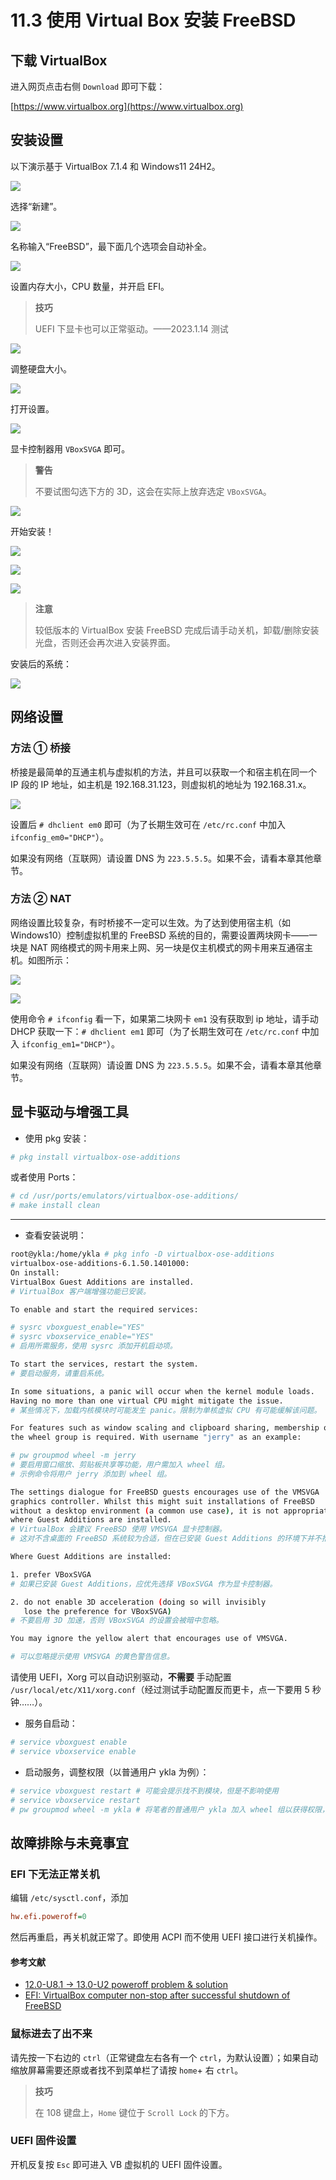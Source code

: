 # 11.3 使用 Virtual Box 安装 FreeBSD


## 下载 VirtualBox

进入网页点击右侧 `Download` 即可下载：

[https://www.virtualbox.org](https://www.virtualbox.org)

## 安装设置

以下演示基于 VirtualBox 7.1.4 和 Windows11 24H2。

![](../.gitbook/assets/vb1.png)

选择“新建”。

![](../.gitbook/assets/vb2.png)


名称输入“FreeBSD”，最下面几个选项会自动补全。

![](../.gitbook/assets/vb3.png)

设置内存大小，CPU 数量，并开启 EFI。

>**技巧**
>
>UEFI 下显卡也可以正常驱动。——2023.1.14 测试


![](../.gitbook/assets/vb4.png)

调整硬盘大小。

![](../.gitbook/assets/vb4.5.png)

打开设置。

![](../.gitbook/assets/vb5.png)

显卡控制器用 `VBoxSVGA` 即可。

>**警告**
>
>不要试图勾选下方的 3D，这会在实际上放弃选定 `VBoxSVGA`。

![](../.gitbook/assets/vb5.5.png)

开始安装！

![](../.gitbook/assets/vb6.png)

![](../.gitbook/assets/vb7.png)

![](../.gitbook/assets/vb8.png)

>**注意**
>
>较低版本的 VirtualBox 安装 FreeBSD 完成后请手动关机，卸载/删除安装光盘，否则还会再次进入安装界面。

安装后的系统：

![](../.gitbook/assets/vb9.png)


## 网络设置

### 方法 ① 桥接

桥接是最简单的互通主机与虚拟机的方法，并且可以获取一个和宿主机在同一个 IP 段的 IP 地址，如主机是 192.168.31.123，则虚拟机的地址为 192.168.31.x。

![](../.gitbook/assets/VBbridge.png)

设置后 `# dhclient em0` 即可（为了长期生效可在 `/etc/rc.conf` 中加入 `ifconfig_em0="DHCP"`）。

如果没有网络（互联网）请设置 DNS 为 `223.5.5.5`。如果不会，请看本章其他章节。

### 方法 ② NAT

网络设置比较复杂，有时桥接不一定可以生效。为了达到使用宿主机（如 Windows10）控制虚拟机里的 FreeBSD 系统的目的，需要设置两块网卡——一块是 NAT 网络模式的网卡用来上网、另一块是仅主机模式的网卡用来互通宿主机。如图所示：

![](../.gitbook/assets/vbnat1.png)

![](../.gitbook/assets/vbnat2.png)

使用命令 `# ifconfig` 看一下，如果第二块网卡 `em1` 没有获取到 ip 地址，请手动 DHCP 获取一下：`# dhclient em1` 即可（为了长期生效可在 `/etc/rc.conf` 中加入 `ifconfig_em1="DHCP"`）。

如果没有网络（互联网）请设置 DNS 为 `223.5.5.5`。如果不会，请看本章其他章节。

## 显卡驱动与增强工具

- 使用 pkg 安装：

```sh
# pkg install virtualbox-ose-additions
```

或者使用 Ports：

```sh
# cd /usr/ports/emulators/virtualbox-ose-additions/
# make install clean
```

---

- 查看安装说明：

```sh
root@ykla:/home/ykla # pkg info -D virtualbox-ose-additions
virtualbox-ose-additions-6.1.50.1401000:
On install:
VirtualBox Guest Additions are installed.
# VirtualBox 客户端增强功能已安装。

To enable and start the required services:

# sysrc vboxguest_enable="YES"
# sysrc vboxservice_enable="YES"
# 启用所需服务，使用 sysrc 添加开机启动项。

To start the services, restart the system.
# 要启动服务，请重启系统。

In some situations, a panic will occur when the kernel module loads.
Having no more than one virtual CPU might mitigate the issue.
# 某些情况下，加载内核模块时可能发生 panic。限制为单核虚拟 CPU 有可能缓解该问题。

For features such as window scaling and clipboard sharing, membership of
the wheel group is required. With username "jerry" as an example:

# pw groupmod wheel -m jerry
# 要启用窗口缩放、剪贴板共享等功能，用户需加入 wheel 组。
# 示例命令将用户 jerry 添加到 wheel 组。

The settings dialogue for FreeBSD guests encourages use of the VMSVGA
graphics controller. Whilst this might suit installations of FreeBSD
without a desktop environment (a common use case), it is not appropriate
where Guest Additions are installed.
# VirtualBox 会建议 FreeBSD 使用 VMSVGA 显卡控制器。
# 这对不含桌面的 FreeBSD 系统较为合适，但在已安装 Guest Additions 的环境下并不推荐。

Where Guest Additions are installed:

1. prefer VBoxSVGA
# 如果已安装 Guest Additions，应优先选择 VBoxSVGA 作为显卡控制器。

2. do not enable 3D acceleration (doing so will invisibly
   lose the preference for VBoxSVGA)
# 不要启用 3D 加速，否则 VBoxSVGA 的设置会被暗中忽略。

You may ignore the yellow alert that encourages use of VMSVGA.

# 可以忽略提示使用 VMSVGA 的黄色警告信息。
```

请使用 UEFI，Xorg 可以自动识别驱动，**不需要** 手动配置 `/usr/local/etc/X11/xorg.conf`（经过测试手动配置反而更卡，点一下要用 5 秒钟……）。

- 服务自启动：

```sh
# service vboxguest enable
# service vboxservice enable
```

- 启动服务，调整权限（以普通用户 ykla 为例）：

```sh
# service vboxguest restart # 可能会提示找不到模块，但是不影响使用
# service vboxservice restart
# pw groupmod wheel -m ykla # 将笔者的普通用户 ykla 加入 wheel 组以获得权限，你需要改成你自己的普通用户
```

## 故障排除与未竟事宜

### EFI 下无法正常关机

编辑 `/etc/sysctl.conf`，添加

```ini
hw.efi.poweroff=0
```

然后再重启，再关机就正常了。即使用 ACPI 而不使用 UEFI 接口进行关机操作。

#### 参考文献

- [12.0-U8.1 -> 13.0-U2 poweroff problem & solution](https://www.truenas.com/community/threads/12-0-u8-1-13-0-u2-poweroff-problem-solution.104813/)
- [EFI: VirtualBox computer non-stop after successful shutdown of FreeBSD](https://forums.freebsd.org/threads/efi-virtualbox-computer-non-stop-after-successful-shutdown-of-freebsd.84856/)

### 鼠标进去了出不来

请先按一下右边的 `ctrl`（正常键盘左右各有一个 `ctrl`，为默认设置）；如果自动缩放屏幕需要还原或者找不到菜单栏了请按 `home`+ 右 `ctrl`。

>**技巧**
>
>在 108 键盘上，`Home` 键位于 `Scroll Lock` 的下方。

### UEFI 固件设置

开机反复按 `Esc` 即可进入 VB 虚拟机的 UEFI 固件设置。

